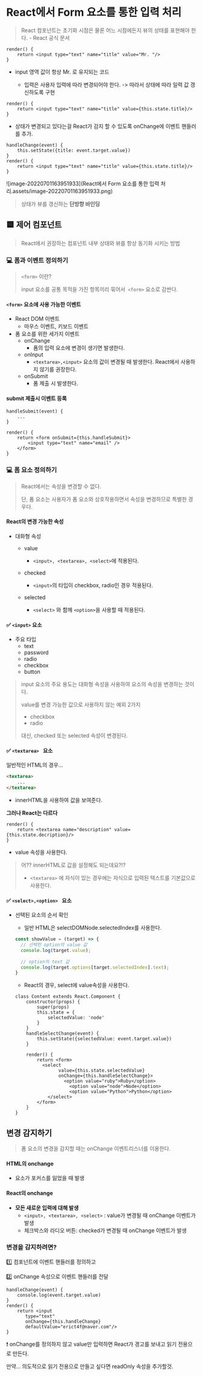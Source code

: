 # React에서 Form 요소를 통한 입력 처리



> React 컴포넌트는 초기화 시점은 물론 어느 시점에든지 뷰의 상태를 표현해야 한다. - React 공식 문서



```react
render() {
    return <input type="text" name="title" value="Mr. "/>
}
```

* input 영역 값이 항상 Mr. 로 유지되는 코드

  * 입력은 사용자 입력에 따라 변경되어야 한다. -> 따라서 상태에 따라 일력 값 갱신하도록 구현

    

```react
render() {
    return <input type="text" name="title" value={this.state.title}/>
}
```

* 상태가 변경되고 있다는걸 React가 감지 할 수 있도록 onChange에 이벤트 핸들러를 추가.

  

```react
handleChange(event) {
    this.setState({title: event.target.value})
}
render() {
    return <input type="text" name="title" value={this.state.title}/>
}
```



![image-20220701163951933](React에서 Form 요소를 통한 입력 처리.assets/image-20220701163951933.png)

> 상태가 뷰를 갱신하는 **단방향 바인딩**



## 🟦 제어 컴포넌트



> React에서 권장하는 컴포넌트 내부 상태와 뷰를 항상 동기화 시키는 방법



### 💻 폼과 이벤트 정의하기



> `<form>` 이란?
>
> input 요소를 공통 목적을 가진 항목끼리 묶어서` <form>` 요소로 감싼다.



#### `<form>` 요소에 사용 가능한 이벤트

* React DOM 이벤트
  * 마우스 이벤트, 키보드 이벤트
* 폼 요소를 위한 세가지 이벤트
  * onChange
    * 폼의 입력 요소에 변경이 생기면 발생한다.
  * onInput
    * `<textarea>,<input>` 요소의 값이 변경될 때 발생한다. React에서 사용하지 않기를 권장한다.
  * onSubmit
    * 폼 제출 시 발생한다.



#### submit 제출시 이벤트 등록



```react
handleSubmit(event) {
    ...
}
    
render() {
    return <form onSubmit={this.handleSubmit}>
    	<input type="text" name="email" />
    </form>      
}
```



### 💻 폼 요소 정의하기

> React에서는 속성을 변경할 수 없다.
>
> 단, 폼 요소는 사용자가 폼 요소와 상호작용하면서 속성을 변경하므로 특별한 경우다.



#### React의 변경 가능한 속성

* 대화형 속성

  * value
    * `<input>, <textarea>, <select>`에 적용된다.

  * checked
    * `<input>`의 타입이 checkbox, radio인 경우 적용된다.

  * selected
    * `<select>` 와 함께 `<option>`을 사용할 때 적용된다.



#### ✅ `<input>` 요소

* 주요 타입
  * text
  * password
  * radio
  * checkbox
  * button

> input  요소의 주요 용도는 대화형 속성을 사용하여 요소의 속성을 변경하는 것이다.
>
> value를 변경 가능한 값으로 사용하지 않는 예외 2가지
>
> * checkbox
> * radio
>
> 대신, checked 또는 selected 속성이 변경된다.



#### ✅ `<textarea> ` 요소



일반적인 HTML의 경우...

```html
<textarea>
	...
</textarea>
```

* innerHTML을 사용하여 값을 보여준다.



**그러나 React는 다르다**

```react
render() {
    return <textarea name="description" value={this.state.decription}/>
}
```

* value 속성을 사용한다.

  

> 어?? innerHTML로 값을 설정해도 되는데요?!?
>
> * `<textarea>` 에 자식이 있는 경우에는 자식으로 입력된 텍스트를 기본값으로 사용한다.



#### ✅ `<select>,<option> ` 요소



* 선택된 요소의 순서 확인

  * 일반 HTML은 selectDOMNode.selectedIndex를 사용한다.

  ```js
  const showValue = (target) => {
    // 선택한 option의 value 값
    console.log(target.value);
    
    // option의 text 값
    console.log(target.options[target.selectedIndex].text);
  }
  ```

  

  * React의 경우, select에 value속성을 사용한다.

  ```react
  class Content extends React.Component {
      constructor(props) {
          super(props)
          this.state = {
              selectedValue: 'node'
          }
      }
      handleSelectChange(event) {
          this.setState({selectedValue: event.target.value})
      }
      
      render() {
          return <form>
          	<select
                  value={this.state.selectedValue}
                  onChange={this.handleSelectChange}>
                  	<option value="ruby">Ruby</option>
                      <option value="node">Node</option>
                      <option value="Python">Python</option>
              </select>
          </form>
      }
  }
  ```

  

## 변경 감지하기



> 폼 요소의 변경을 감지할 때는 onChange 이벤트리스너를 이용한다.



#### HTML의 onchange

* 요소가 포커스를 잃었을 때 발생

  

#### React의 onchange

* **모든 새로운 입력에 대해 발생**
  * `<input>, <textarea>, <select>` : value가 변경될 때 onChange 이벤트가 발생
  * 체크박스와 라디오 버튼: checked가 변경될 때 onChange 이벤트가 발생



### 변경을 감지하려면?

:one: 컴포넌트에 이벤트 핸들러를 정의하고

:two: onChange 속성으로 이벤트 핸들러를 전달

```react
handleChange(event) {
    console.log(event.target.value)
}
render() {
    return <input
       type="text"
       onChange={this.handleChange}
       defaultValue="erict4f@naver.com"/>
}
```

❗ onChange를 정의하지 않고 value만 입력하면 React가 경고를 보내고 읽기 전용으로 만든다.

만약... 의도적으로 읽기 전용으로 만들고 싶다면 readOnly 속성을 추가할것.